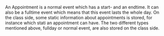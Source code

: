 An Appointment is a normal event which has a start- and an endtime.
It can also be a fulltime event which means that this event lasts the whole day.
On the class side, some static information about appointments is stored, for instance which stati an appointment can have. The two different types mentioned above, fullday or normal event, are also stored on the class side.